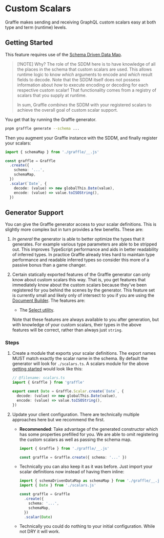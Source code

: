 # Custom Scalars

<!--@include: @/_snippets/example-links/custom-scalar.md-->

Graffle makes sending and receiving GraphQL custom scalars easy at both type and term (runtime) levels.

## Getting Started

This feature requires use of the [Schema Driven Data Map](./terminology.md#schema-driven-data-map).

> [!NOTE] Why?
> The role of the SDDM here is to have knowledge of all the places in the schema that custom scalars are used. This allows runtime logic to know _which_ arguments to encode and _which_ result fields to decode. Note that the SDDM itself does not possess information about _how_ to execute encoding or decoding for each respective custom scalar! That functionality comes from a registry of scalars that you supply at runtime.
>
> In sum, Graffle _combines_ the SDDM with your registered scalars to achieve the overall goal of custom scalar support.

You get that by running the Graffle generator.

```sh
pnpm graffle generate --schema ...
```

Then you augment your Graffle instance with the SDDM, and finally register your scalars:

```ts
import { schemaMap } from './graffle/__.js'

const graffle = Graffle
  .create({
    schema: '...',
    schemaMap,
  })
  .scalar(`Date`, {
    decode: (value) => new globalThis.Date(value),
    encode: (value) => value.toISOString(),
  })
```

## Generator Support

You can give the Graffle generator access to your scalar definitions. This is slightly more complex but in turn provides a few benefits. These are:

1. _In general_ the generator is able to better optimize the types that it generates. For example various type parameters are able to be stripped out. This improves TypeScript performance and aids in better readability of inferred types. In practice Graffle already tries hard to maintain type performance and readable inferred types so consider this more of a passive bonus than a game changer.

2. Certain statically exported features of the Graffle generator can only know about custom scalars this way. That is, you get features that immediately know about the custom scalars because they've been registered for you behind the scenes by the generator. This feature set is currently small and likely only of intersect to you if you are using the [Document Builder](./04_document_builder.md). The features are:

   - The [Select utility](../35_document-builder/40_Select.md).

   Note that these features are always available to you after generation, but with knowledge of your custom scalars, their types in the above features will be correct, rather than always just `string`.

### Steps

1. Create a module that exports your scalar definitions. The export names MUST match exactly the scalar name in the schema. By default the generator will look for `./scalars.ts`. A scalars module for the above [getting started](#getting-started) would look like this:

   ```ts
   // @filename: scalars.ts
   import { Graffle } from 'graffle'

   export const Date = Graffle.Scalar.create(`Date`, {
     decode: (value) => new globalThis.Date(value),
     encode: (value) => value.toISOString(),
   })
   ```

2. Update your client configuration. There are technically multiple approaches here but we recommend the first.

   - **Recommended**: Take advantage of the generated constructor which has some properties prefilled for you. We are able to omit registering the custom scalars as well as passing the schema map.

     ```ts
     import { Graffle } from './graffle/__.js'

     const graffle = Graffle.create({ schema: '...' })
     ```

   - Technically you can also keep it as it was before. Just import your scalar definitions now instead of having them inline:

     ```ts
     import { schemaDrivenDataMap as schemaMap } from './graffle/__.js'
     import { Date } from './scalars.js'

     const graffle = Graffle
       .create({
         schema: '...',
         schemaMap,
       })
       .scalar(Date)
     ```
   - Technically you could do nothing to your initial configuration. While not DRY it will work.
